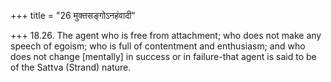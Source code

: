 +++
title = "26 मुक्तसङ्गोऽनहंवादी"

+++
18.26. The agent who is free from attachment; who does not make any
speech of egoism; who is full of contentment and enthusiasm; and who
does not change \[mentally\] in success or in failure-that agent is said
to be of the Sattva (Strand) nature.
